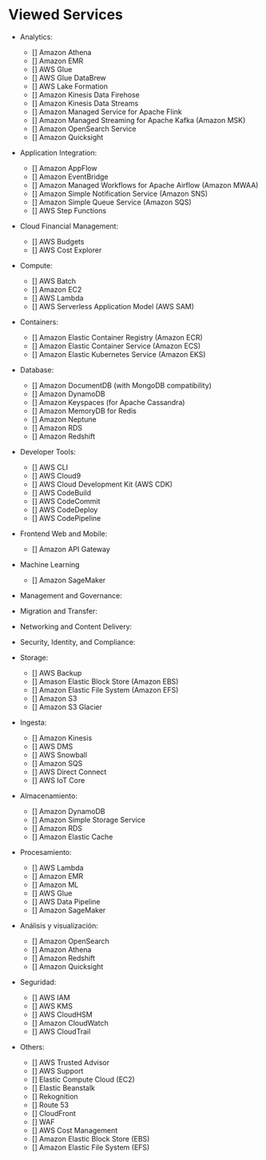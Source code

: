 # Viewed Services

* Analytics: 
    * [] Amazon Athena
    * [] Amazon EMR
    * [] AWS Glue
    * [] AWS Glue DataBrew
    * [] AWS Lake Formation
    * [] Amazon Kinesis Data Firehose
    * [] Amazon Kinesis Data Streams
    * [] Amazon Managed Service for Apache Flink
    * [] Amazon Managed Streaming for Apache Kafka (Amazon MSK)
    * [] Amazon OpenSearch Service
    * [] Amazon Quicksight
* Application Integration:
    * [] Amazon AppFlow
    * [] Amazon EventBridge
    * [] Amazon Managed Workflows for Apache Airflow (Amazon MWAA)
    * [] Amazon Simple Notification Service (Amazon SNS)
    * [] Amazon Simple Queue Service (Amazon SQS)
    * [] AWS Step Functions
* Cloud Financial Management:
    * [] AWS Budgets
    * [] AWS Cost Explorer
* Compute:
    * [] AWS Batch
    * [] Amazon EC2
    * [] AWS Lambda
    * [] AWS Serverless Application Model (AWS SAM)
* Containers:
    * [] Amazon Elastic Container Registry (Amazon ECR)
    * [] Amazon Elastic Container Service (Amazon ECS)
    * [] Amazon Elastic Kubernetes Service (Amazon EKS)
* Database:
    * [] Amazon DocumentDB (with MongoDB compatibility)
    * [] Amazon DynamoDB
    * [] Amazon Keyspaces (for Apache Cassandra)
    * [] Amazon MemoryDB for Redis
    * [] Amazon Neptune
    * [] Amazon RDS
    * [] Amazon Redshift
* Developer Tools:
    * [] AWS CLI
    * [] AWS Cloud9
    * [] AWS Cloud Development Kit (AWS CDK)
    * [] AWS CodeBuild
    * [] AWS CodeCommit
    * [] AWS CodeDeploy
    * [] AWS CodePipeline
* Frontend Web and Mobile:
    * [] Amazon API Gateway
* Machine Learning
    * []  Amazon SageMaker
* Management and Governance:
* Migration and Transfer:
* Networking and Content Delivery:
* Security, Identity, and Compliance:
* Storage:
    * [] AWS Backup
    * [] Amason Elastic Block Store (Amazon EBS)
    * [] Amazon Elastic File System (Amazon EFS)
    * [] Amazon S3
    * [] Amazon S3 Glacier


* Ingesta:
    * [] Amazon Kinesis
    * [] AWS DMS
    * [] AWS Snowball
    * [] Amazon SQS
    * [] AWS Direct Connect
    * [] AWS IoT Core
* Almacenamiento:
    * [] Amazon DynamoDB
    * [] Amazon Simple Storage Service
    * [] Amazon RDS
    * [] Amazon Elastic Cache
* Procesamiento:
    * [] AWS Lambda
    * [] Amazon EMR
    * [] Amazon ML
    * [] AWS Glue
    * [] AWS Data Pipeline
    * [] Amazon SageMaker
* Análisis y visualización:
    * [] Amazon OpenSearch
    * [] Amazon Athena
    * [] Amazon Redshift
    * [] Amazon Quicksight
* Seguridad:
    * [] AWS IAM
    * [] AWS KMS
    * [] AWS CloudHSM
    * [] Amazon CloudWatch
    * [] AWS CloudTrail
* Others:
    * [] AWS Trusted Advisor
    * [] AWS Support
    * [] Elastic Compute Cloud (EC2)
    * [] Elastic Beanstalk
    * [] Rekognition
    * [] Route 53
    * [] CloudFront
    * [] WAF
    * [] AWS Cost Management
    * [] Amazon Elastic Block Store (EBS)
    * [] Amazon Elastic File System (EFS)
